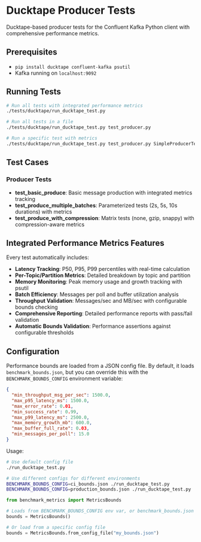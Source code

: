 # Ducktape Producer Tests

Ducktape-based producer tests for the Confluent Kafka Python client with comprehensive performance metrics.

## Prerequisites

- `pip install ducktape confluent-kafka psutil`
- Kafka running on `localhost:9092`

## Running Tests

```bash
# Run all tests with integrated performance metrics
./tests/ducktape/run_ducktape_test.py

# Run all tests in a file
./tests/ducktape/run_ducktape_test.py test_producer.py

# Run a specific test with metrics
./tests/ducktape/run_ducktape_test.py test_producer.py SimpleProducerTest.test_basic_produce
```

## Test Cases

### Producer Tests
- **test_basic_produce**: Basic message production with integrated metrics tracking
- **test_produce_multiple_batches**: Parameterized tests (2s, 5s, 10s durations) with metrics
- **test_produce_with_compression**: Matrix tests (none, gzip, snappy) with compression-aware metrics

## Integrated Performance Metrics Features

Every test automatically includes:

- **Latency Tracking**: P50, P95, P99 percentiles with real-time calculation
- **Per-Topic/Partition Metrics**: Detailed breakdown by topic and partition
- **Memory Monitoring**: Peak memory usage and growth tracking with psutil
- **Batch Efficiency**: Messages per poll and buffer utilization analysis
- **Throughput Validation**: Messages/sec and MB/sec with configurable bounds checking
- **Comprehensive Reporting**: Detailed performance reports with pass/fail validation
- **Automatic Bounds Validation**: Performance assertions against configurable thresholds

## Configuration

Performance bounds are loaded from a JSON config file. By default, it loads `benchmark_bounds.json`, but you can override this with the `BENCHMARK_BOUNDS_CONFIG` environment variable:

```json
{
  "min_throughput_msg_per_sec": 1500.0,
  "max_p95_latency_ms": 1500.0,
  "max_error_rate": 0.01,
  "min_success_rate": 0.99,
  "max_p99_latency_ms": 2500.0,
  "max_memory_growth_mb": 600.0,
  "max_buffer_full_rate": 0.03,
  "min_messages_per_poll": 15.0
}
```

Usage:
```bash
# Use default config file
./run_ducktape_test.py

# Use different configs for different environments
BENCHMARK_BOUNDS_CONFIG=ci_bounds.json ./run_ducktape_test.py
BENCHMARK_BOUNDS_CONFIG=production_bounds.json ./run_ducktape_test.py
```

```python
from benchmark_metrics import MetricsBounds

# Loads from BENCHMARK_BOUNDS_CONFIG env var, or benchmark_bounds.json if not set
bounds = MetricsBounds()

# Or load from a specific config file
bounds = MetricsBounds.from_config_file("my_bounds.json")
```
